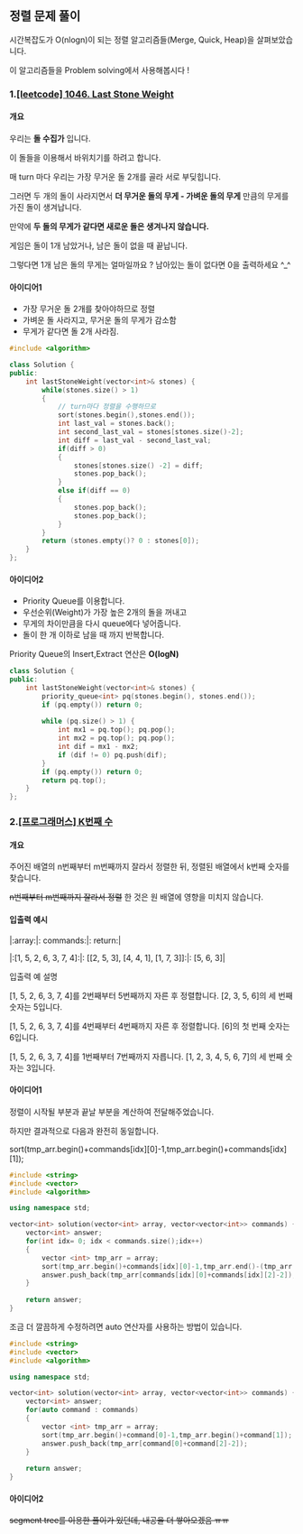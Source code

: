## 정렬 문제 풀이 
시간복잡도가 O(nlogn)이 되는 정렬 알고리즘들(Merge, Quick, Heap)을 살펴보았습니다. 

이 알고리즘들을 Problem solving에서 사용해봅시다 ! 
### 1.[[leetcode] 1046. Last Stone Weight](https://leetcode.com/contest/weekly-contest-137/problems/last-stone-weight/)
#### 개요
우리는 **돌 수집가** 입니다. 

이 돌들을 이용해서 바위치기를 하려고 합니다. 

매 turn 마다 우리는 가장 무거운 돌 2개를 골라 서로 부딪힙니다. 

그러면 두 개의 돌이 사라지면서 **더 무거운 돌의 무게 - 가벼운 돌의 무게** 만큼의 무게를 가진 돌이 생겨납니다. 

만약에 **두 돌의 무게가 같다면 새로운 돌은 생겨나지 않습니다.**

게임은 돌이 1개 남았거나, 남은 돌이 없을 때 끝납니다. 

그렇다면 1개 남은 돌의 무게는 얼마일까요 ? 남아있는 돌이 없다면 0을 출력하세요 ^_^ 

#### 아이디어1
- 가장 무거운 돌 2개를 찾아야하므로 정렬 
- 가벼운 돌 사라지고, 무거운 돌의 무게가 감소함
- 무게가 같다면 돌 2개 사라짐.
``` cpp
#include <algorithm>

class Solution {
public:
    int lastStoneWeight(vector<int>& stones) {
        while(stones.size() > 1)
        {
            // turn마다 정렬을 수행하므로 
            sort(stones.begin(),stones.end());
            int last_val = stones.back();
            int second_last_val = stones[stones.size()-2];
            int diff = last_val - second_last_val;
            if(diff > 0)
            {
                stones[stones.size() -2] = diff;
                stones.pop_back();
            }
            else if(diff == 0)
            {
                stones.pop_back();
                stones.pop_back();
            }
        }
        return (stones.empty()? 0 : stones[0]);
    }
};
```
#### 아이디어2
- Priority Queue를 이용합니다. 
- 우선순위(Weight)가 가장 높은 2개의 돌을 꺼내고
- 무게의 차이만큼을 다시 queue에다 넣어줍니다. 
- 돌이 한 개 이하로 남을 때 까지 반복합니다.

Priority Queue의 Insert,Extract 연산은 **O(logN)**

``` cpp
class Solution {
public:
    int lastStoneWeight(vector<int>& stones) {
        priority_queue<int> pq(stones.begin(), stones.end()); 
        if (pq.empty()) return 0; 
        
        while (pq.size() > 1) {
            int mx1 = pq.top(); pq.pop(); 
            int mx2 = pq.top(); pq.pop(); 
            int dif = mx1 - mx2; 
            if (dif != 0) pq.push(dif); 
        }
        if (pq.empty()) return 0; 
        return pq.top(); 
    }
};
```

### 2.[[프로그래머스] K번째 수](https://programmers.co.kr/learn/courses/30/lessons/42748)
#### 개요 
주어진 배열의 n번째부터 m번째까지 잘라서 정렬한 뒤, 정렬된 배열에서 k번째 숫자를 찾습니다. 

~~n번째부터 m번째까지 잘라서 정렬~~ 한 것은 원 배열에 영향을 미치지 않습니다. 

#### 입출력 예시

|:array:|:	commands:|:	return:|

|:[1, 5, 2, 6, 3, 7, 4]:|:	[[2, 5, 3], [4, 4, 1], [1, 7, 3]]:|:	[5, 6, 3]|

입출력 예 설명

[1, 5, 2, 6, 3, 7, 4]를 2번째부터 5번째까지 자른 후 정렬합니다. [2, 3, 5, 6]의 세 번째 숫자는 5입니다.

[1, 5, 2, 6, 3, 7, 4]를 4번째부터 4번째까지 자른 후 정렬합니다. [6]의 첫 번째 숫자는 6입니다.

[1, 5, 2, 6, 3, 7, 4]를 1번째부터 7번째까지 자릅니다. [1, 2, 3, 4, 5, 6, 7]의 세 번째 숫자는 3입니다.

#### 아이디어1 
정렬이 시작될 부분과 끝날 부분을 계산하여 전달해주었습니다. 

하지만 결과적으로 다음과 완전히 동일합니다.

sort(tmp_arr.begin()+commands[idx][0]-1,tmp_arr.begin()+commands[idx][1]);

```cpp
#include <string>
#include <vector>
#include <algorithm>

using namespace std;

vector<int> solution(vector<int> array, vector<vector<int>> commands) {
    vector<int> answer;
    for(int idx= 0; idx < commands.size();idx++)
    {
        vector <int> tmp_arr = array;
        sort(tmp_arr.begin()+commands[idx][0]-1,tmp_arr.end()-(tmp_arr.size()-commands[idx][1]));
        answer.push_back(tmp_arr[commands[idx][0]+commands[idx][2]-2]);
    }
    
    return answer;
}
```
조금 더 깔끔하게 수정하려면 auto 연산자를 사용하는 방법이 있습니다.  

```cpp
#include <string>
#include <vector>
#include <algorithm>

using namespace std;

vector<int> solution(vector<int> array, vector<vector<int>> commands) {
    vector<int> answer;
    for(auto command : commands)
    {
        vector <int> tmp_arr = array;
        sort(tmp_arr.begin()+command[0]-1,tmp_arr.begin()+command[1]);
        answer.push_back(tmp_arr[command[0]+command[2]-2]);
    }
    
    return answer;
}
```
#### 아이디어2 
~~segment tree를 이용한 풀이가 있던데, 내공을 더 쌓아오겠음 ㅠㅠ~~
